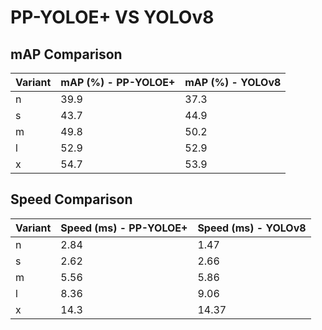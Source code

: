 ---
---
# PP-YOLOE+ VS YOLOv8

## mAP Comparison

| Variant | mAP (%) - PP-YOLOE+ | mAP (%) - YOLOv8 |
|---------|--------------------|--------------------|
| n | 39.9 | 37.3 |
| s | 43.7 | 44.9 |
| m | 49.8 | 50.2 |
| l | 52.9 | 52.9 |
| x | 54.7 | 53.9 |

## Speed Comparison

| Variant | Speed (ms) - PP-YOLOE+ | Speed (ms) - YOLOv8 |
|---------|-----------------------|-----------------------|
| n | 2.84 | 1.47 |
| s | 2.62 | 2.66 |
| m | 5.56 | 5.86 |
| l | 8.36 | 9.06 |
| x | 14.3 | 14.37 |
